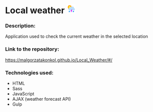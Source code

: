 # Local weather   <img alt="Logo" src="img/icon.png" width="30">

### Description:
Application used to check the current weather in the selected location

### Link to the repository:
https://malgorzatakonkol.github.io/Local_Weather/#/

### Technologies used:
* HTML
* Sass
* JavaScript
* AJAX (weather forecast API)
* Gulp